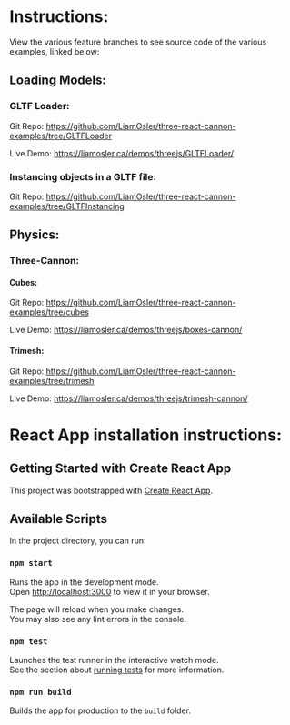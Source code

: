 
# Instructions:
View the various feature branches to see source code of the various examples, linked below: 

## Loading Models:
### GLTF Loader:
Git Repo: https://github.com/LiamOsler/three-react-cannon-examples/tree/GLTFLoader

Live Demo: https://liamosler.ca/demos/threejs/GLTFLoader/


### Instancing objects in a GLTF file:
Git Repo: https://github.com/LiamOsler/three-react-cannon-examples/tree/GLTFInstancing


## Physics:
### Three-Cannon:
#### Cubes:
Git Repo: https://github.com/LiamOsler/three-react-cannon-examples/tree/cubes

Live Demo: https://liamosler.ca/demos/threejs/boxes-cannon/

#### Trimesh:
Git Repo: https://github.com/LiamOsler/three-react-cannon-examples/tree/trimesh

Live Demo: https://liamosler.ca/demos/threejs/trimesh-cannon/

# React App installation instructions:
## Getting Started with Create React App

This project was bootstrapped with [Create React App](https://github.com/facebook/create-react-app).

## Available Scripts

In the project directory, you can run:

### `npm start`

Runs the app in the development mode.\
Open [http://localhost:3000](http://localhost:3000) to view it in your browser.

The page will reload when you make changes.\
You may also see any lint errors in the console.

### `npm test`

Launches the test runner in the interactive watch mode.\
See the section about [running tests](https://facebook.github.io/create-react-app/docs/running-tests) for more information.

### `npm run build`

Builds the app for production to the `build` folder.
